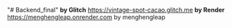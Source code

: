 "# Backend_final" **by Glitch**
https://vintage-spot-cacao.glitch.me
**by Render**
https://menghengleap.onrender.com
by menghengleap


